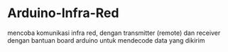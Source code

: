 # Arduino-Infra-Red
mencoba komunikasi infra red, dengan transmitter (remote) dan receiver dengan bantuan board arduino untuk mendecode data yang dikirim
